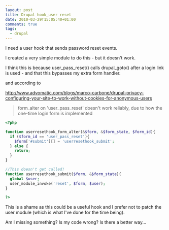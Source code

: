 ```yaml
---
layout: post
title: Drupal hook_user reset
date: 2010-03-29T15:05:40+01:00
comments: true
tags:
  - drupal
---
```


I need a user hook that sends password reset events.

I created a very simple module to do this - but it doesn't work.

<!--more-->

I think this is because user_pass_reset() calls drupal_goto() after a login link is used - and that this bypasses my extra form handler.

and according to

http://www.advomatic.com/blogs/marco-carbone/drupal-privacy-configuring-your-site-to-work-without-cookies-for-anonymous-users

> form_alter on 'user_pass_reset' doesn't work reliably, due to how the one-time login form is implemented

```php
<?php

function userresethook_form_alter(&$form, &$form_state, $form_id){
  if ($form_id == 'user_pass_reset'){
    $form['#submit'][] = 'userresethook_submit';
  } else {
    return;
  }
}

//This doesn't get called!
function userresethook_submit($form, &$form_state){
  global $user;
  user_module_invoke('reset', $form, $user);
}

?>
```

This is a shame as this could be a useful hook and I prefer not to patch the user module (which is what I've done for the time being).

Am I missing something? Is my code wrong? Is there a better way...
